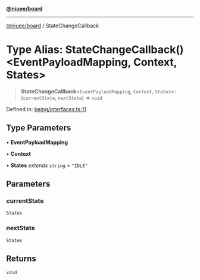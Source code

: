 [**@niuee/board**](../README.md)

***

[@niuee/board](../globals.md) / StateChangeCallback

# Type Alias: StateChangeCallback()\<EventPayloadMapping, Context, States\>

> **StateChangeCallback**\<`EventPayloadMapping`, `Context`, `States`\>: (`currentState`, `nextState`) => `void`

Defined in: [being/interfaces.ts:11](https://github.com/niuee/board/blob/e6c1edcccf6525a0cc9088782c7c4653e837f533/src/being/interfaces.ts#L11)

## Type Parameters

• **EventPayloadMapping**

• **Context**

• **States** *extends* `string` = `"IDLE"`

## Parameters

### currentState

`States`

### nextState

`States`

## Returns

`void`
